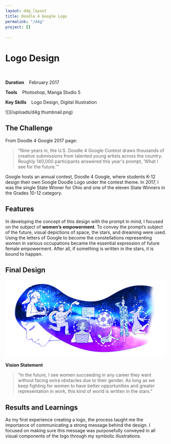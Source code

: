 ```yaml
---
layout: d4g_layout
title: Doodle 4 Google Logo
permalink: "/d4g"
project: []

---
```

# Logo Design

&nbsp;

**Duration** &nbsp;&nbsp;&nbsp;February 2017

**Tools** &nbsp;&nbsp;&nbsp;Photoshop, Manga Studio 5

**Key Skills** &nbsp;&nbsp;&nbsp;Logo Design, Digital Illustration

![](/uploads/d4g thumbnail.png)

## The Challenge

From Doodle 4 Google 2017 page:

> “Nine years in, the U.S. Doodle 4 Google Contest draws thousands of creative submissions from talented young artists across the country. Roughly 140,000 participants answered this year's prompt, ‘What I see for the future.’”

Google hosts an annual contest, Doodle 4 Google, where students K-12 design their own Google Doodle Logo under the contest theme. In 2017, I was the single State Winner for Ohio and one of the eleven State Winners in the Grades 10-12 category.

## Features

In developing the concept of this design with the prompt in mind, I focused on the subject of **women’s empowerment**. To convey the prompt’s subject of the future, visual depictions of space, the stars, and dreaming were used. Using the letters of Google to become the constellations representing women in various occupations became the essential expression of future female empowerment. After all, if something is written in the stars, it is bound to happen.

## Final Design

![](/uploads/doodle4google_bricebai_original.jpg)

**Vision Statement**

> “In the future, I see women succeeding in any career they want without facing extra obstacles due to their gender. As long as we keep fighting for women to have better opportunities and greater representation in work, this kind of world is written in the stars.”

## Results and Learnings

As my first experience creating a logo, the process taught me the importance of communicating a strong message behind the design. I focused on making sure this message was purposefully conveyed in all visual components of the logo through my symbolic illustrations.